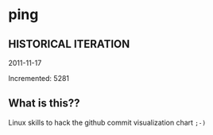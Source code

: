 # ping

## HISTORICAL ITERATION
2011-11-17

Incremented: 5281

## What is this?? 
Linux skills to hack the github commit visualization chart `;-)`
